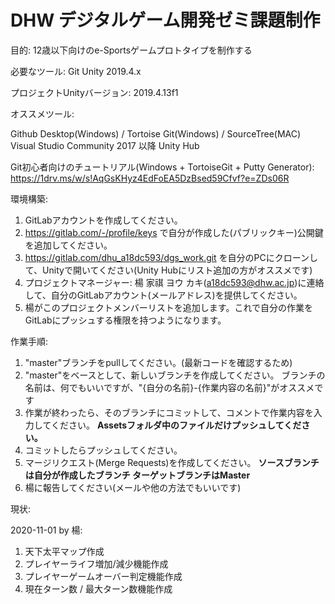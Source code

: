 # DHW デジタルゲーム開発ゼミ課題制作

目的: 12歳以下向けのe-Sportsゲームプロトタイプを制作する

必要なツール:
Git
Unity 2019.4.x

プロジェクトUnityバージョン: 2019.4.13f1

オススメツール:

Github Desktop(Windows) / Tortoise Git(Windows) / SourceTree(MAC)
Visual Studio Community 2017 以降
Unity Hub

Git初心者向けのチュートリアル(Windows + TortoiseGit + Putty Generator):
https://1drv.ms/w/s!AqGsKHyz4EdFoEA5DzBsed59Cfvf?e=ZDs06R

環境構築:
1. GitLabアカウントを作成してください。
1. https://gitlab.com/-/profile/keys で自分が作成した(パブリックキー)公開鍵を追加してください。
1. https://gitlab.com/dhu_a18dc593/dgs_work.git を自分のPCにクローンして、Unityで開いてください(Unity Hubにリスト追加の方がオススメです)
1. プロジェクトマネージャー: 楊 家祺 ヨウ カキ(a18dc593@dhw.ac.jp)に連絡して、自分のGitLabアカウント(メールアドレス)を提供してください。
1. 楊がこのプロジェクトメンバーリストを追加します。これで自分の作業をGitLabにプッシュする権限を持つようになります。


作業手順:
1. "master"ブランチをpullしてください。(最新コードを確認するため)
1. "master"をベースとして、新しいブランチを作成してください。
ブランチの名前は、何でもいいですが、"{自分の名前}-{作業内容の名前}"がオススメです
1. 作業が終わったら、そのブランチにコミットして、コメントで作業内容を入力してください。
**Assetsフォルダ中のファイルだけプッシュしてください。**
1. コミットしたらプッシュしてください。
1. マージリクエスト(Merge Requests)を作成してください。
**ソースブランチは自分が作成したブランチ
ターゲットブランチはMaster**
1. 楊に報告してください(メールや他の方法でもいいです)


現状:

2020-11-01 by 楊:
1. 天下太平マップ作成
1. プレイヤーライフ増加/減少機能作成
1. プレイヤーゲームオーバー判定機能作成
1. 現在ターン数 / 最大ターン数機能作成
